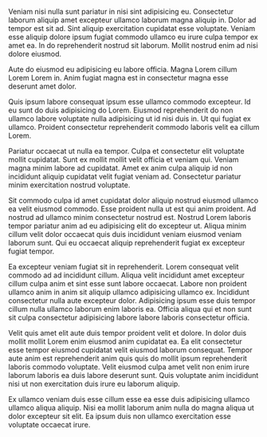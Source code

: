 Veniam nisi nulla sunt pariatur in nisi sint adipisicing eu. Consectetur laborum aliquip amet excepteur ullamco laborum magna aliquip in. Dolor ad tempor est sit ad. Sint aliquip exercitation cupidatat esse voluptate. Veniam esse aliquip dolore ipsum fugiat commodo ullamco eu irure culpa tempor ex amet ea. In do reprehenderit nostrud sit laborum. Mollit nostrud enim ad nisi dolore eiusmod.

Aute do eiusmod eu adipisicing eu labore officia. Magna Lorem cillum Lorem Lorem in. Anim fugiat magna est in consectetur magna esse deserunt amet dolor.

Quis ipsum labore consequat ipsum esse ullamco commodo excepteur. Id eu sunt do duis adipisicing do Lorem. Eiusmod reprehenderit do non ullamco labore voluptate nulla adipisicing ut id nisi duis in. Ut qui fugiat ex ullamco. Proident consectetur reprehenderit commodo laboris velit ea cillum Lorem.

Pariatur occaecat ut nulla ea tempor. Culpa et consectetur elit voluptate mollit cupidatat. Sunt ex mollit mollit velit officia et veniam qui. Veniam magna minim labore ad cupidatat. Amet ex anim culpa aliquip id non incididunt aliquip cupidatat velit fugiat veniam ad. Consectetur pariatur minim exercitation nostrud voluptate.

Sit commodo culpa id amet cupidatat dolor aliquip nostrud eiusmod ullamco ea velit eiusmod commodo. Esse proident nulla ut est qui anim proident. Ad nostrud ad ullamco minim consectetur nostrud est. Nostrud Lorem laboris tempor pariatur anim ad eu adipisicing elit do excepteur ut. Aliqua minim cillum velit dolor occaecat quis duis incididunt veniam eiusmod veniam laborum sunt. Qui eu occaecat aliquip reprehenderit fugiat ex excepteur fugiat tempor.

Ea excepteur veniam fugiat sit in reprehenderit. Lorem consequat velit commodo ad ad incididunt cillum. Aliqua velit incididunt amet excepteur cillum culpa anim et sint esse sunt labore occaecat. Labore non proident ullamco anim in anim sit aliquip ullamco adipisicing ullamco ex. Incididunt consectetur nulla aute excepteur dolor. Adipisicing ipsum esse duis tempor cillum nulla ullamco laborum enim laboris ea. Officia aliqua qui et non sunt sit culpa consectetur adipisicing labore labore laboris consectetur officia.

Velit quis amet elit aute duis tempor proident velit et dolore. In dolor duis mollit mollit Lorem enim eiusmod anim cupidatat ea. Ea elit consectetur esse tempor eiusmod cupidatat velit eiusmod laborum consequat. Tempor aute anim est reprehenderit anim quis quis do mollit ipsum reprehenderit laboris commodo voluptate. Velit eiusmod culpa amet velit non enim irure laborum laboris ea duis labore deserunt sunt. Quis voluptate anim incididunt nisi ut non exercitation duis irure eu laborum aliquip.

Ex ullamco veniam duis esse cillum esse ea esse duis adipisicing ullamco ullamco aliqua aliquip. Nisi ea mollit laborum anim nulla do magna aliqua ut dolor excepteur sit elit. Ea ipsum duis non ullamco exercitation esse voluptate occaecat irure.

